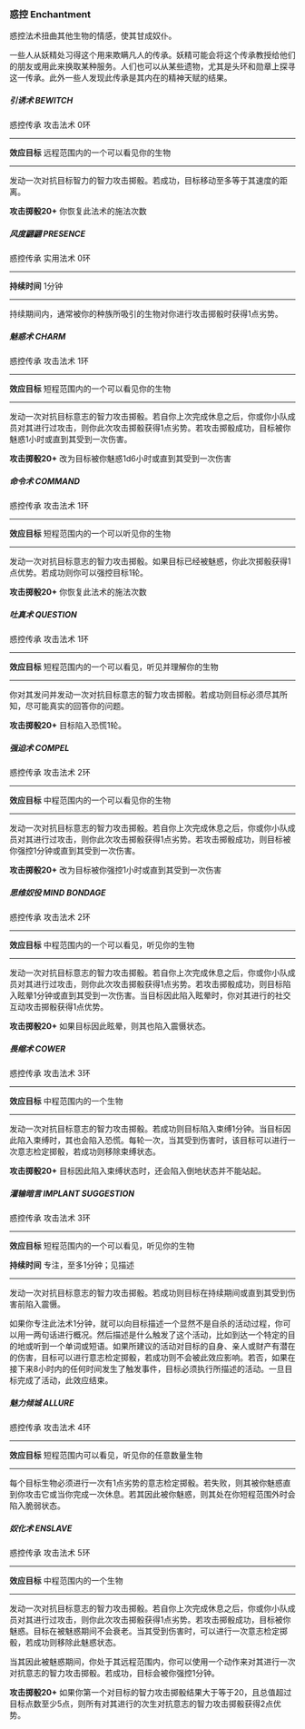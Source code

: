 ### 惑控	Enchantment

惑控法术扭曲其他生物的情感，使其甘成奴仆。

一些人从妖精处习得这个用来欺瞒凡人的传承。妖精可能会将这个传承教授给他们的朋友或用此来换取某种服务。人们也可以从某些遗物，尤其是头环和勋章上探寻这一传承。此外一些人发现此传承是其内在的精神天赋的结果。

##### 引诱术	**BEWITCH**

惑控传承	攻击法术	0环

------

**效应目标**	远程范围内的一个可以看见你的生物

------

发动一次对抗目标智力的智力攻击掷骰。若成功，目标移动至多等于其速度的距离。

**攻击掷骰20+**	你恢复此法术的施法次数



##### 风度翩翩	**PRESENCE**

惑控传承	实用法术	0环

------

**持续时间**	1分钟

------

持续期间内，通常被你的种族所吸引的生物对你进行攻击掷骰时获得1点劣势。



##### 魅惑术	**CHARM**

惑控传承	攻击法术	1环

------

**效应目标**	短程范围内的一个可以看见你的生物

------

发动一次对抗目标意志的智力攻击掷骰。若自你上次完成休息之后，你或你小队成员对其进行过攻击，则你此次攻击掷骰获得1点劣势。若攻击掷骰成功，目标被你魅惑1小时或直到其受到一次伤害。

**攻击掷骰20+**	改为目标被你魅惑1d6小时或直到其受到一次伤害



##### 命令术	**COMMAND**

惑控传承	攻击法术	1环

------

**效应目标**	短程范围内的一个可以听见你的生物

------

发动一次对抗目标意志的智力攻击掷骰。如果目标已经被魅惑，你此次掷骰获得1点优势。若成功则你可以强控目标1轮。

**攻击掷骰20+**	你恢复此法术的施法次数



##### 吐真术	**QUESTION**

惑控传承	攻击法术	1环

------

**效应目标**	短程范围内的一个可以看见，听见并理解你的生物

------

你对其发问并发动一次对抗目标意志的智力攻击掷骰。若成功则目标必须尽其所知，尽可能真实的回答你的问题。

**攻击掷骰20+**	目标陷入恐慌1轮。



##### 强迫术	**COMPEL**

惑控传承	攻击法术	2环

------

**效应目标**	中程范围内的一个可以看见你的生物

------

发动一次对抗目标意志的智力攻击掷骰。若自你上次完成休息之后，你或你小队成员对其进行过攻击，则你此次攻击掷骰获得1点劣势。若攻击掷骰成功，则目标被你强控1分钟或直到其受到一次伤害。

**攻击掷骰20+**	改为目标被你强控1小时或直到其受到一次伤害



##### 思维奴役	**MIND BONDAGE**

惑控传承	攻击法术	2环

------

**效应目标**	中程范围内的一个可以看见，听见你的生物

------

发动一次对抗目标意志的智力攻击掷骰。若自你上次完成休息之后，你或你小队成员对其进行过攻击，则你此次攻击掷骰获得1点劣势。若攻击掷骰成功，则目标陷入眩晕1分钟或直到其受到一次伤害。当目标因此陷入眩晕时，你对其进行的社交互动攻击掷骰获得1点优势。

**攻击掷骰20+**	如果目标因此眩晕，则其也陷入震慑状态。



##### 畏缩术	**COWER**

惑控传承	攻击法术	3环

------

**效应目标**	中程范围内的一个生物

------

发动一次对抗目标意志的智力攻击掷骰。若成功则目标陷入束缚1分钟。当目标因此陷入束缚时，其也会陷入恐慌。每轮一次，当其受到伤害时，该目标可以进行一次意志检定掷骰，若成功则移除束缚状态。

**攻击掷骰20+**	目标因此陷入束缚状态时，还会陷入倒地状态并不能站起。



##### 灌输暗言	**IMPLANT SUGGESTION**

惑控传承	攻击法术	3环

------

**效应目标**	短程范围内的一个可以看见，听见你的生物

**持续时间**	专注，至多1分钟；见描述

------

发动一次对抗目标意志的智力攻击掷骰。若成功则目标在持续期间或直到其受到伤害前陷入震慑。

如果你专注此法术1分钟，就可以向目标描述一个显然不是自杀的活动过程，你可以用一两句话进行概况。然后描述是什么触发了这个活动，比如到达一个特定的目的地或听到一个单词或短语。如果所建议的活动对目标的自身、亲人或财产有潜在的伤害，目标可以进行意志检定掷骰，若成功则不会被此效应影响。若否，如果在接下来8小时内的任何时间发生了触发事件，目标必须执行所描述的活动。一旦目标完成了活动，此效应结束。



##### 魅力倾城	**ALLURE**

惑控传承	攻击法术	4环

------

**效应目标**	短程范围内可以看见，听见你的任意数量生物

------

每个目标生物必须进行一次有1点劣势的意志检定掷骰。若失败，则其被你魅惑直到你攻击它或当你完成一次休息。若其因此被你魅惑，则其处在你短程范围外时会陷入脆弱状态。



##### 奴化术	**ENSLAVE**

惑控传承	攻击法术	5环

------

**效应目标**	中程范围内的一个生物

------

发动一次对抗目标意志的智力攻击掷骰。若自你上次完成休息之后，你或你小队成员对其进行过攻击，则你此次攻击掷骰获得1点劣势。若攻击掷骰成功，目标被你魅惑。目标在被魅惑期间不会衰老。当其受到伤害时，可以进行一次意志检定掷骰，若成功则移除此魅惑状态。

当其因此被魅惑期间，你处于其远程范围内，你可以使用一个动作来对其进行一次对抗意志的智力攻击掷骰。若成功，目标会被你强控1分钟。

**攻击掷骰20+**	如果你第一个对目标的智力攻击掷骰结果大于等于20，且总值超过目标点数至少5点，则所有对其进行的次生对抗意志的智力攻击掷骰获得2点优势。